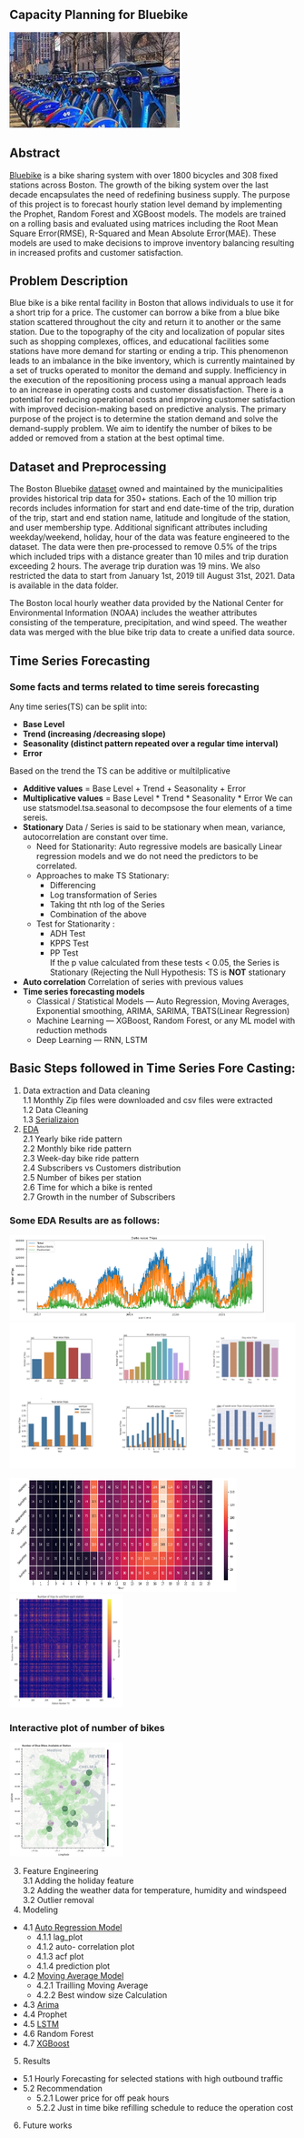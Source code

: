 ## Capacity Planning for Bluebike



<img src="https://github.com/sharmasapna/BlueBike_Traffic_Forecasting/blob/main/data/bluebikepic.jpeg">

## Abstract
[Bluebike](https://www.bluebikes.com/) is a bike sharing system with over 1800 bicycles and 308 fixed stations across Boston. The growth of the biking system over the last decade encapsulates the need of redefining business supply. The purpose of this project is to forecast hourly station level demand by implementing the Prophet, Random Forest and XGBoost models. The models are trained on a rolling basis and evaluated using matrices including the Root Mean Square Error(RMSE), R-Squared and Mean Absolute Error(MAE). These models are used to make decisions to improve inventory balancing resulting in increased profits and customer satisfaction.      
## Problem Description
Blue bike is a bike rental facility in Boston that allows individuals to use it for a short trip for a price. The customer can borrow a bike from a blue bike station scattered throughout the city and return it to another or the same station. Due to the topography of the city and localization of popular sites such as shopping complexes, offices, and educational facilities some stations have more demand for starting or ending a trip. This phenomenon leads to an imbalance in the bike inventory, which is currently maintained by a set of trucks operated to monitor the demand and supply. Inefficiency in the execution of the repositioning process using a manual approach leads to an increase in operating costs and customer dissatisfaction. There is a potential for reducing operational costs and improving customer satisfaction with improved decision-making based on predictive analysis. The primary purpose of the project is to determine the station demand and solve the demand-supply problem.  We aim to identify the number of bikes to be added or removed from a station at the best optimal time.
## Dataset and Preprocessing 
The Boston Bluebike [dataset](https://www.bluebikes.com/system-data) owned and maintained by the municipalities provides historical trip data for 350+ stations. Each of the 10 million trip records includes information for start and end date-time of the trip, duration of the trip, start and end station name, latitude and longitude of the station, and user membership type. Additional significant attributes including weekday/weekend, holiday, hour of the data was feature engineered to the dataset. The data were then pre-processed to remove 0.5% of the trips which included trips with a distance greater than 10 miles and trip duration exceeding 2 hours. The average trip duration was 19 mins. We also restricted the data to start from January 1st, 2019 till August 31st, 2021. Data is available in the data folder.

The Boston local hourly weather data provided by the National Center for Environmental Information (NOAA) includes the weather attributes consisting of the temperature, precipitation, and wind speed. The weather data was merged with the blue bike trip data to create a unified data source.


## Time Series Forecasting
### Some facts and terms related to time sereis forecasting 

Any time series(TS) can be split into:
- **Base Level**
- **Trend (increasing /decreasing slope)**
- **Seasonality (distinct pattern repeated over a regular time interval)**
- **Error**

Based on the trend the TS can be additive or multilplicative
- **Additive values**       = Base Level + Trend + Seasonality + Error
- **Multiplicative values** = Base Level * Trend * Seasonality * Error
We can use statsmodel.tsa.seasonal to decompsose the four elements of a time sereis.
- **Stationary** Data / Series is said to be stationary when mean, variance, autocorrelation are constant over time.<br>
  - Need for Stationarity: Auto regressive models are basically Linear regression models and we do not need the predictors to be correlated.
  - Approaches to make TS Stationary:
    - Differencing
    - Log transformation of Series
    - Taking tht nth log of the Series
    - Combination of the above
  - Test for Stationarity : 
    - ADH Test
    - KPPS Test
    - PP Test<br>
   If the p value calculated from these tests < 0.05, the Series is Stationary (Rejecting the Null Hypothesis: TS is **NOT** stationary    
- **Auto correlation** Correlation of series with previous values
- **Time series forecasting models**
  - Classical / Statistical Models — Auto Regression, Moving Averages, Exponential smoothing, ARIMA, SARIMA, TBATS(Linear Regression)
  - Machine Learning — XGBoost, Random Forest, or any ML model with reduction methods
  - Deep Learning — RNN, LSTM

## Basic Steps followed in Time Series Fore Casting: 
  1. Data extraction and Data cleaning<br>
    1.1 Monthly Zip files were downloaded and csv files were extracted<br>
    1.2 Data Cleaning<br>
    1.3 [Serializaion](Bluebikes_Serialize_Csv_Files.ipynb)<br>
  3. [EDA](bluebikes_eda.ipynb)<br>
    2.1 Yearly bike ride pattern<br>
    2.2 Monthly bike ride pattern<br>
    2.3 Week-day bike ride pattern<br>
    2.4 Subscribers vs Customers distribution<br>
    2.5 Number of bikes per station<br>
    2.6 Time for which a bike is rented<br>
    2.7 Growth in the number of Subscribers<br>
    
    
### Some EDA Results are as follows:

<img src="https://github.com/sharmasapna/BlueBike_Traffic_Forecasting/blob/main/data/date-wise.png" width="450" height="150">
<img src="https://github.com/sharmasapna/BlueBike_Traffic_Forecasting/blob/main/data/EDA_Results.png">

<img src="https://github.com/sharmasapna/BlueBike_Traffic_Forecasting/blob/main/data/Hourly_Weekday_Heatmap.png" width="400" height="200"><img src="https://github.com/sharmasapna/BlueBike_Traffic_Forecasting/blob/main/data/bb_from_to stations_heatmap.png" width="200" height="200">

### Interactive plot of number of bikes 

<img src="https://github.com/sharmasapna/BlueBike_Traffic_Forecasting/blob/main/data/bokeh_plot.png" width="200" height="200"><br>

  3. Feature Engineering<br>
    3.1 Adding the holiday feature <br>
    3.2 Adding the weather data for temperature, humidity and windspeed<br>
    3.2 Outlier removal <br>
  4. Modeling<br>
  - 4.1 [Auto Regression Model](Bluebike_Demand_Forecasting_auto_regression.ipynb) <br>
      - 4.1.1 lag_plot<br>
      - 4.1.2 auto- correlation plot<br>
      - 4.1.3 acf plot<br>
      - 4.1.4 prediction plot<br>
  - 4.2 [Moving Average Model](Bluebike_Demand_Forecasting_Moving_Averages.ipynb)<br>
      - 4.2.1 Trailling Moving Average<br>
      - 4.2.2 Best window size Calculation<br>
  - 4.3 [Arima](Bluebike_Demand_Forecasting_Arima.ipynb)<br>
  - 4.4 Prophet<br>
  - 4.5 [LSTM](Bluebike_Demand_Forecasting_lstm_MIT_Mass_Av.ipynb)<br>
  - 4.6 Random Forest<br>
  - 4.7 [XGBoost](Bluebike_Demand_Forecasting_linear_regression_xgboost.ipynb)<br>
  5. Results<br>
  - 5.1 Hourly Forecasting for selected stations with high outbound traffic<br>
  - 5.2 Recommendation<br>
    - 5.2.1 Lower price for off peak hours
    - 5.2.2 Just in time bike refilling schedule to reduce the operation cost
  6. Future works
